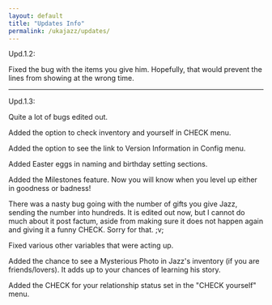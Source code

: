 ```yaml
---
layout: default
title: "Updates Info"
permalink: /ukajazz/updates/
---
```


Upd.1.2:

Fixed the bug with the items you give him. Hopefully, that would prevent the lines from showing at the wrong time.

***

Upd.1.3:

Quite a lot of bugs edited out.

Added the option to check inventory and yourself in CHECK menu.

Added the option to see the link to Version Information in Config menu.

Added Easter eggs in naming and birthday setting sections.

Added the Milestones feature. Now you will know when you level up either in goodness or badness! 

There was a nasty bug going with the number of gifts you give Jazz, sending the number into hundreds. It is edited out now, but I cannot do much about it post factum, aside from making sure it does not happen again and giving it a funny CHECK. Sorry for that. ;v;

Fixed various other variables that were acting up.

Added the chance to see a Mysterious Photo in Jazz's inventory (if you are friends/lovers). It adds up to your chances of learning his story.

Added the CHECK for your relationship status set in the "CHECK yourself" menu.
